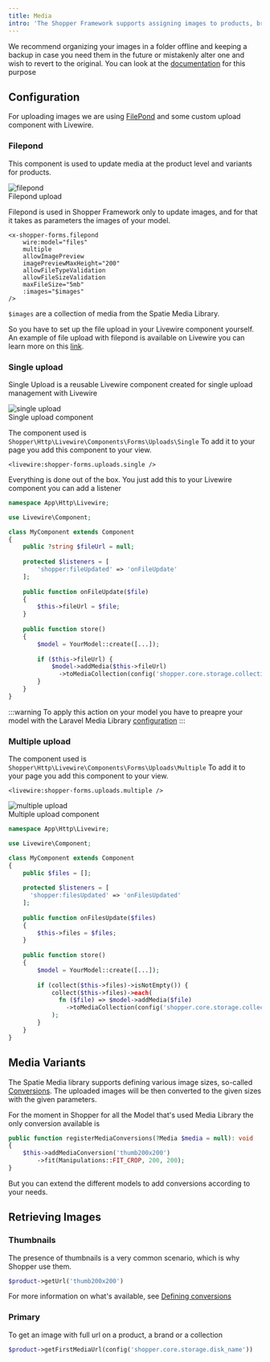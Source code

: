 ```yaml
---
title: Media
intro: 'The Shopper Framework supports assigning images to products, brands, collections and categories. It is an additional layer provided by the framework with the help of the [Spatie Media Library](https://spatie.be/docs/laravel-medialibrary)'
---
```

We recommend organizing your images in a folder offline and keeping a backup in case you need them in the future or mistakenly alter one and wish to revert to the original. You can look at the [documentation](/configuration#update-configurations) for this purpose

## Configuration

For uploading images we are using [FilePond](https://pqina.nl/) and some custom upload component with Livewire.

### Filepond

This component is used to update media at the product level and variants for products.
<div class="screenshot">
  <img src="/img/filepond.png" alt="filepond">
  <div class="caption">Filepond upload</div>
</div>

Filepond is used in Shopper Framework only to update images, and for that it takes as parameters the images of your model.

```blade
<x-shopper-forms.filepond
    wire:model="files"
    multiple
    allowImagePreview
    imagePreviewMaxHeight="200"
    allowFileTypeValidation
    allowFileSizeValidation
    maxFileSize="5mb"
    :images="$images"
/>
```

`$images` are a collection of media from the Spatie Media Library.

So you have to set up the file upload in your Livewire component yourself. An example of file upload with filepond is available on Livewire you can learn more on this [link](https://www.laravel-livewire.com/screencasts/s5-integrating-with-filepond).

### Single upload

Single Upload is a reusable Livewire component created for single upload management with Livewire
<div class="screenshot">
  <img src="/img/single-upload.png" alt="single upload">
  <div class="caption">Single upload component</div>
</div>

The component used is `Shopper\Http\Livewire\Components\Forms\Uploads\Single` To add it to your page you add this component to your view.

```blade
<livewire:shopper-forms.uploads.single />
```

Everything is done out of the box. You just add this to your Livewire component you can add a listener

```php
namespace App\Http\Livewire;

use Livewire\Component;

class MyComponent extends Component
{
	public ?string $fileUrl = null;
  	
	protected $listeners = [
      	'shopper:fileUpdated' => 'onFileUpdate'
    ];
  
	public function onFileUpdate($file)
    {
        $this->fileUrl = $file;
    }
	
	public function store()
	{
		$model = YourModel::create([...]);
      
		if ($this->fileUrl) {
			$model->addMedia($this->fileUrl)
              ->toMediaCollection(config('shopper.core.storage.collection_name'));
        }
    }
}
```

:::warning
To apply this action on your model you have to preapre your model with the Laravel Media Library [configuration](https://spatie.be/docs/laravel-medialibrary/v10/basic-usage/preparing-your-model)
:::

### Multiple upload

The component used is `Shopper\Http\Livewire\Components\Forms\Uploads\Multiple` To add it to your page you add this component to your view.

```blade
<livewire:shopper-forms.uploads.multiple />
```

<div class="screenshot">
  <img src="/img/multiple-upload.png" alt="multiple upload">
  <div class="caption">Multiple upload component</div>
</div>

```php
namespace App\Http\Livewire;

use Livewire\Component;

class MyComponent extends Component
{
	public $files = [];
  	
	protected $listeners = [
      'shopper:filesUpdated' => 'onFilesUpdated'
    ];
  
	public function onFilesUpdate($files)
    {
        $this->files = $files;
    }
	
	public function store()
	{
		$model = YourModel::create([...]);
      
		if (collect($this->files)->isNotEmpty()) {
			collect($this->files)->each(
              fn ($file) => $model->addMedia($file)
              	->toMediaCollection(config('shopper.core.storage.collection_name'))
            );
        }
    }
}
```

## Media Variants

The Spatie Media library supports defining various image sizes, so-called [Conversions](https://spatie.be/docs/laravel-medialibrary/v10/converting-images/defining-conversions). The uploaded images will be then converted to the given sizes with the given parameters.

For the moment in Shopper for all the Model that's used Media Library the only conversion available is

```php
public function registerMediaConversions(?Media $media = null): void
{
	$this->addMediaConversion('thumb200x200')
      	->fit(Manipulations::FIT_CROP, 200, 200);
}
```

But you can extend the different models to add conversions according to your needs.

## Retrieving Images

### Thumbnails
The presence of thumbnails is a very common scenario, which is why Shopper use them. 

```php
$product->getUrl('thumb200x200')
```

For more information on what's available, see [Defining conversions](https://spatie.be/docs/laravel-medialibrary/v10/converting-images/defining-conversions#content-using-multiple-conversions)

### Primary

To get an image with full url on a product, a brand or a collection 

```php
$product->getFirstMediaUrl(config('shopper.core.storage.disk_name'))
```